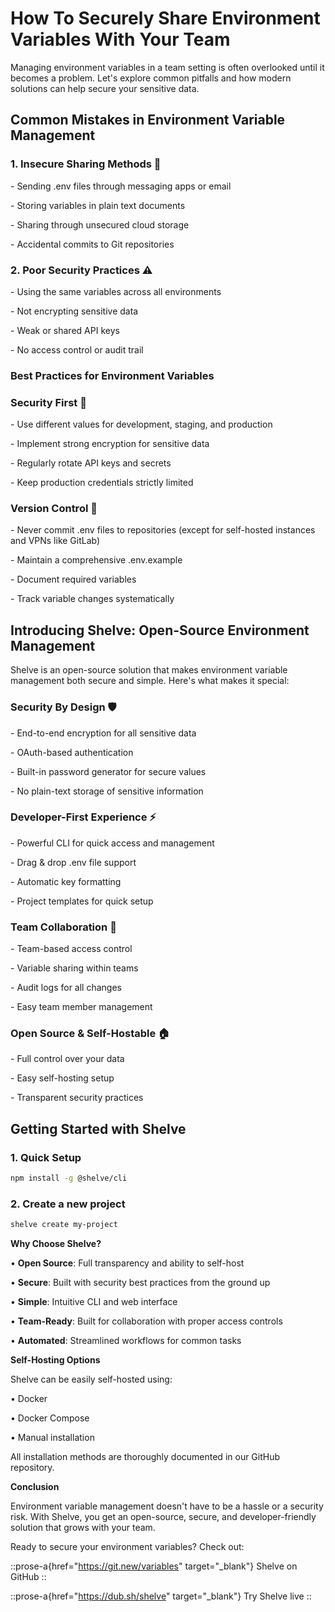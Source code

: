 # How To Securely Share Environment Variables With Your Team

Managing environment variables in a team setting is often overlooked until it becomes a problem. Let's explore common pitfalls and how modern solutions can help secure your sensitive data.

## Common Mistakes in Environment Variable Management

### 1. Insecure Sharing Methods 🚫

\- Sending .env files through messaging apps or email

\- Storing variables in plain text documents

\- Sharing through unsecured cloud storage

\- Accidental commits to Git repositories

### 2. Poor Security Practices ⚠️

\- Using the same variables across all environments

\- Not encrypting sensitive data

\- Weak or shared API keys

\- No access control or audit trail

### Best Practices for Environment Variables

### Security First 🔐

\- Use different values for development, staging, and production

\- Implement strong encryption for sensitive data

\- Regularly rotate API keys and secrets

\- Keep production credentials strictly limited

### Version Control 📝

\- Never commit .env files to repositories (except for self-hosted instances and VPNs like GitLab)

\- Maintain a comprehensive .env.example

\- Document required variables

\- Track variable changes systematically

## Introducing Shelve: Open-Source Environment Management

Shelve is an open-source solution that makes environment variable management both secure and simple. Here's what makes it special:

### Security By Design 🛡️

\- End-to-end encryption for all sensitive data

\- OAuth-based authentication

\- Built-in password generator for secure values

\- No plain-text storage of sensitive information

### Developer-First Experience ⚡

\- Powerful CLI for quick access and management

\- Drag & drop .env file support

\- Automatic key formatting

\- Project templates for quick setup

### Team Collaboration 👥

\- Team-based access control

\- Variable sharing within teams

\- Audit logs for all changes

\- Easy team member management

### Open Source & Self-Hostable 🏠

\- Full control over your data

\- Easy self-hosting setup

\- Transparent security practices

## Getting Started with Shelve

### 1. Quick Setup

```bash
npm install -g @shelve/cli
```

### 2. Create a new project

```bash
shelve create my-project
```

**Why Choose Shelve?**

• **Open Source**: Full transparency and ability to self-host

• **Secure**: Built with security best practices from the ground up

• **Simple**: Intuitive CLI and web interface

• **Team-Ready**: Built for collaboration with proper access controls

• **Automated**: Streamlined workflows for common tasks

**Self-Hosting Options**

Shelve can be easily self-hosted using:

• Docker

• Docker Compose

• Manual installation

All installation methods are thoroughly documented in our GitHub repository.

**Conclusion**

Environment variable management doesn't have to be a hassle or a security risk. With Shelve, you get an open-source, secure, and developer-friendly solution that grows with your team.

Ready to secure your environment variables? Check out:

::prose-a{href="https://git.new/variables" target="_blank"}
Shelve on GitHub
::

::prose-a{href="https://dub.sh/shelve" target="_blank"}
Try Shelve live
::
